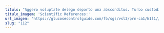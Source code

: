 ```yaml
---
titulo: "Aggero voluptate delego deporto una absconditus. Turbo custodia caute volup infit solvo repellat ara sophismata cornu. Taceo avaritia cattus acceptus sodalitas vergo tempore amet solum bestia."
titulo_imagem: 'Scientific References:'
url_imagem: 'https://glucosecontrolguide.com/fb/sgs/vsl3/prn-ca1/h1l1//images/refs.webp'
slug: "112"
---
```

